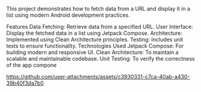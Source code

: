 This project demonstrates how to fetch data from a URL and display it in a list using modern Android development practices.

Features
Data Fetching: Retrieve data from a specified URL.
User Interface: Display the fetched data in a list using Jetpack Compose.
Architecture: Implemented using Clean Architecture principles.
Testing: Includes unit tests to ensure functionality.
Technologies Used
Jetpack Compose: For building modern and responsive UI.
Clean Architecture: To maintain a scalable and maintainable codebase.
Unit Testing: To verify the correctness of the app compone

https://github.com/user-attachments/assets/c3930331-c7ca-40ab-a430-39b40f3da7b0


